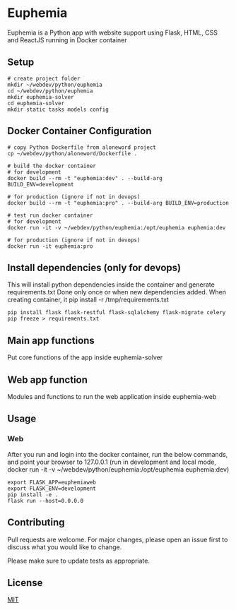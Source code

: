 # Euphemia

Euphemia is a Python app with website support using Flask, HTML, CSS and ReactJS running in Docker container

## Setup
```
# create project folder
mkdir ~/webdev/python/euphemia
cd ~/webdev/python/euphemia
mkdir euphemia-solver
cd euphemia-solver
mkdir static tasks models config
```

## Docker Container Configuration
```
# copy Python Dockerfile from aloneword project
cp ~/webdev/python/aloneword/Dockerfile .

# build the docker container
# for development
docker build --rm -t "euphemia:dev" . --build-arg BUILD_ENV=development

# for production (ignore if not in devops)
docker build --rm -t "euphemia:pro" . --build-arg BUILD_ENV=production

# test run docker container
# for development
docker run -it -v ~/webdev/python/euphemia:/opt/euphemia euphemia:dev

# for production (ignore if not in devops)
docker run -it euphemia:pro
```

## Install dependencies (only for devops)
This will install python dependencies inside the container and generate requirements.txt
Done only once or when new dependencies added.
When creating container, it pip install -r /tmp/requirements.txt
```
pip install flask flask-restful flask-sqlalchemy flask-migrate celery
pip freeze > requirements.txt
```

## Main app functions
Put core functions of the app inside euphemia-solver

## Web app function
Modules and functions to run the web application inside euphemia-web

## Usage
### Web
After you run and login into the docker container, run the below commands, and point your browser to 127.0.0.1
(run in development and local mode, docker run -it -v ~/webdev/python/euphemia:/opt/euphemia euphemia:dev)
```
export FLASK_APP=euphemiaweb
export FLASK_ENV=development
pip install -e .
flask run --host=0.0.0.0
```

## Contributing
Pull requests are welcome. For major changes, please open an issue first to discuss what you would like to change.

Please make sure to update tests as appropriate.

## License
[MIT](https://choosealicense.com/licenses/mit/)
